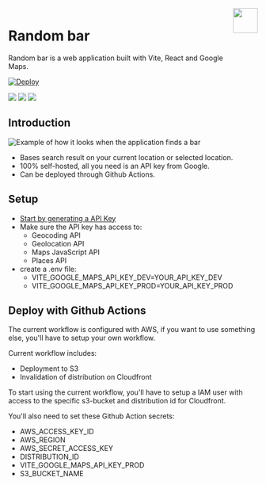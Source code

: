 <a href="https://random-bar.niklashansen.dev">
  <img align="right" width="50" height="50" style="margin-bottom:50px;" src="https://random-bar.niklashansen.dev/assets/pin-3.8ca7dbdb.svg" />
</a>

# Random bar
Random bar is a web application built with Vite, React and Google Maps.

[![Deploy](https://github.com/Y2KForever/random-bar/actions/workflows/workflow.yml/badge.svg?branch=main)](https://github.com/Y2KForever/random-bar/actions/workflows/workflow.yml)
<p>
<img src="https://img.shields.io/badge/Amazon_AWS-FF9900?style=for-the-badge&logo=amazonaws&logoColor=white" />
<img src="https://img.shields.io/badge/React-20232A?style=for-the-badge&logo=react&logoColor=61DAFB" />
<img src="https://img.shields.io/badge/Vite-B73BFE?style=for-the-badge&logo=vite&logoColor=FFD62E" />
</p>


## Introduction

![Example of how it looks when the application finds a bar](https://random-bar.niklashansen.dev/linking.png)

- Bases search result on your current location or selected location.
- 100% self-hosted, all you need is an API key from Google.
- Can be deployed through Github Actions.

## Setup
-  [Start by generating a API Key](https://console.cloud.google.com/apis/credentials)
-  Make sure the API key has access to:
    - Geocoding API
    - Geolocation API
    - Maps JavaScript API
    - Places API 
- create a .env file:
    - VITE_GOOGLE_MAPS_API_KEY_DEV=YOUR_API_KEY_DEV
    - VITE_GOOGLE_MAPS_API_KEY_PROD=YOUR_API_KEY_PROD

## Deploy with Github Actions
The current workflow is configured with AWS, if you want to use something else, you'll have to setup your own workflow.

Current workflow includes:
  - Deployment to S3
  - Invalidation of distribution on Cloudfront
  
 To start using the current workflow, you'll have to setup a IAM user with access to the specific s3-bucket and distribution id for Cloudfront.

You'll also need to set these Github Action secrets:
  - AWS_ACCESS_KEY_ID
  - AWS_REGION
  - AWS_SECRET_ACCESS_KEY
  - DISTRIBUTION_ID
  - VITE_GOOGLE_MAPS_API_KEY_PROD
  - S3_BUCKET_NAME



